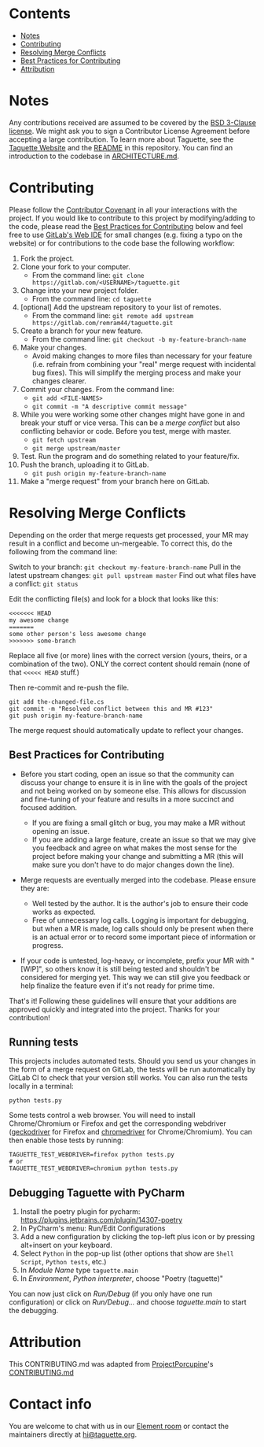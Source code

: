 # Contents
* [Notes](#notes)
* [Contributing](#contributing)
* [Resolving Merge Conflicts](#resolving-merge-conflicts)
* [Best Practices for Contributing](#best-practices-for-contributing)
* [Attribution](#attribution)

# Notes

Any contributions received are assumed to be covered by the [BSD 3-Clause license](https://gitlab.com/remram44/taguette/blob/master/LICENSE.txt). We might ask you to sign a Contributor License Agreement before accepting a large contribution. To learn more about Taguette, see the [Taguette Website](https://www.taguette.org/) and the [README](https://gitlab.com/remram44/taguette/blob/master/README.rst) in this repository. You can find an introduction to the codebase in [ARCHITECTURE.md](https://gitlab.com/remram44/taguette/blob/master/ARCHITECTURE.md).

# Contributing

Please follow the [Contributor Covenant](CODE_OF_CONDUCT.md) in all your interactions with the project. If you would like to contribute to this project by modifying/adding to the code, please read the [Best Practices for Contributing](#best-practices-for-contributing) below and feel free to use [GitLab's Web IDE](https://docs.gitlab.com/ee/user/project/web_ide/) for small changes (e.g. fixing a typo on the website) or for contributions to the code base the following workflow:

1. Fork the project.
2. Clone your fork to your computer.
    * From the command line: `git clone https://gitlab.com/<USERNAME>/taguette.git`
3. Change into your new project folder.
    * From the command line: `cd taguette`
4. [optional]  Add the upstream repository to your list of remotes.
    * From the command line: `git remote add upstream https://gitlab.com/remram44/taguette.git`
5. Create a branch for your new feature.
    * From the command line: `git checkout -b my-feature-branch-name`
6. Make your changes.
    * Avoid making changes to more files than necessary for your feature (i.e. refrain from combining your "real" merge request with incidental bug fixes). This will simplify the merging process and make your changes clearer.
7. Commit your changes. From the command line:
    * `git add <FILE-NAMES>`
    * `git commit -m "A descriptive commit message"`
8. While you were working some other changes might have gone in and break your stuff or vice versa. This can be a *merge conflict* but also conflicting behavior or code. Before you test, merge with master.
    * `git fetch upstream`
    * `git merge upstream/master`
9. Test. Run the program and do something related to your feature/fix.
10. Push the branch, uploading it to GitLab.
    * `git push origin my-feature-branch-name`
11. Make a "merge request" from your branch here on GitLab.

# Resolving Merge Conflicts

Depending on the order that merge requests get processed, your MR may result in a conflict and become un-mergeable.  To correct this, do the following from the command line:

Switch to your branch: `git checkout my-feature-branch-name`
Pull in the latest upstream changes: `git pull upstream master`
Find out what files have a conflict: `git status`

Edit the conflicting file(s) and look for a block that looks like this:
```
<<<<<<< HEAD
my awesome change
=======
some other person's less awesome change
>>>>>>> some-branch
```

Replace all five (or more) lines with the correct version (yours, theirs, or
a combination of the two).  ONLY the correct content should remain (none of
that `<<<<< HEAD` stuff.)

Then re-commit and re-push the file.

```
git add the-changed-file.cs
git commit -m "Resolved conflict between this and MR #123"
git push origin my-feature-branch-name
```

The merge request should automatically update to reflect your changes.

## Best Practices for Contributing

* Before you start coding, open an issue so that the community can discuss your change to ensure it is in line with the goals of the project and not being worked on by someone else. This allows for discussion and fine-tuning of your feature and results in a more succinct and focused addition.
    * If you are fixing a small glitch or bug, you may make a MR without opening an issue.
    * If you are adding a large feature, create an issue so that we may give you feedback and agree on what makes the most sense for the project before making your change and submitting a MR (this will make sure you don't have to do major changes down the line).

* Merge requests are eventually merged into the codebase. Please ensure they are:
    * Well tested by the author. It is the author's job to ensure their code works as expected.
    * Free of unnecessary log calls. Logging is important for debugging, but when a MR is made, log calls should only be present when there is an actual error or to record some important piece of information or progress.

* If your code is untested, log-heavy, or incomplete, prefix your MR with "[WIP]", so others know it is still being tested and shouldn't be considered for merging yet. This way we can still give you feedback or help finalize the feature even if it's not ready for prime time.

That's it! Following these guidelines will ensure that your additions are approved quickly and integrated into the project. Thanks for your contribution!

## Running tests

This projects includes automated tests. Should you send us your changes in the form of a merge request on GitLab, the tests will be run automatically by GitLab CI to check that your version still works. You can also run the tests locally in a terminal:

```
python tests.py
```

Some tests control a web browser. You will need to install Chrome/Chromium or Firefox and get the corresponding webdriver ([geckodriver](https://github.com/mozilla/geckodriver) for Firefox and [chromedriver](https://chromedriver.chromium.org/downloads) for Chrome/Chromium). You can then enable those tests by running:

```
TAGUETTE_TEST_WEBDRIVER=firefox python tests.py
# or
TAGUETTE_TEST_WEBDRIVER=chromium python tests.py
```

## Debugging Taguette with PyCharm

1. Install the poetry plugin for pycharm: https://plugins.jetbrains.com/plugin/14307-poetry
2. In PyCharm's menu: Run/Edit Configurations
3. Add a new configuration by clicking the top-left plus icon or by pressing alt+insert on your keyboard.
4. Select `Python` in the pop-up list (other options that show are `Shell Script`, `Python tests`, etc.)
5. In _Module Name_ type `taguette.main`
6. In _Environment_, _Python interpreter_, choose "Poetry (taguette)"

You can now just click on _Run/Debug_ (if you only have one run configuration) or click on _Run/Debug..._ and choose _taguette.main_ to start the debugging.

# Attribution

This CONTRIBUTING.md was adapted from [ProjectPorcupine](https://github.com/TeamPorcupine/ProjectPorcupine)'s [CONTRIBUTING.md](https://github.com/TeamPorcupine/ProjectPorcupine/blob/master/CONTRIBUTING.md)

# Contact info

You are welcome to chat with us in our [Element room](https://app.element.io/#/room/#taguette:matrix.org) or contact the maintainers directly at [hi@taguette.org](mailto:hi@taguette.org).

